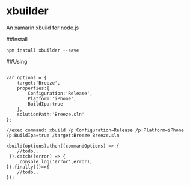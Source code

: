 # xbuilder
An xamarin xbuild for node.js

##Install
```shell
npm install xbuilder --save
```

##Using

```nodejs

var options = {
    target:'Breeze',
    properties:{
        Configuration:'Release',
        Platform:'iPhone',
        BuildIpa:true
    },
    solutionPath:'Breeze.sln'
};

//exec command: xbuild /p:Configuration=Release /p:Platform=iPhone /p:BuildIpa=true /target:Breeze Breeze.sln

xbuild(options).then((commandOptions) => {
    //todo..
 }).catch((error) => {
     console.log('error',error);
}).finally(()=>{
    //todo..
});

```

